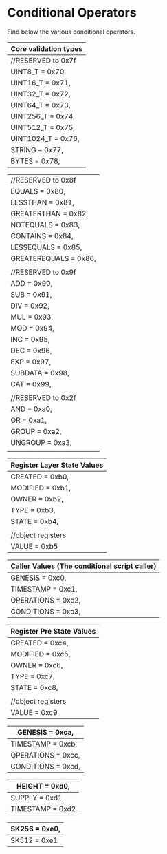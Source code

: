 # Conditional Operators

Find below the various conditional operators.

| Core validation types |
| --------------------- |
| //RESERVED to 0x7f    |
| UINT8\_T = 0x70,      |
| UINT16\_T = 0x71,     |
| UINT32\_T = 0x72,     |
| UINT64\_T = 0x73,     |
| UINT256\_T = 0x74,    |
| UINT512\_T = 0x75,    |
| UINT1024\_T = 0x76,   |
| STRING = 0x77,        |
| BYTES = 0x78,         |

|                       |
| --------------------- |
| //RESERVED to 0x8f    |
| EQUALS = 0x80,        |
| LESSTHAN = 0x81,      |
| GREATERTHAN = 0x82,   |
| NOTEQUALS = 0x83,     |
| CONTAINS = 0x84,      |
| LESSEQUALS = 0x85,    |
| GREATEREQUALS = 0x86, |
|                       |
| //RESERVED to 0x9f    |
| ADD = 0x90,           |
| SUB = 0x91,           |
| DIV = 0x92,           |
| MUL = 0x93,           |
| MOD = 0x94,           |
| INC = 0x95,           |
| DEC = 0x96,           |
| EXP = 0x97,           |
| SUBDATA = 0x98,       |
| CAT = 0x99,           |
|                       |
| //RESERVED to 0x2f    |
| AND = 0xa0,           |
| OR = 0xa1,            |
| GROUP = 0xa2,         |
| UNGROUP = 0xa3,       |
|                       |



| Register Layer State Values |
| --------------------------- |
| CREATED = 0xb0,             |
| MODIFIED = 0xb1,            |
| OWNER = 0xb2,               |
| TYPE = 0xb3,                |
| STATE = 0xb4,               |
|                             |
| //object registers          |
| VALUE = 0xb5                |



| Caller Values (The conditional script caller) |
| --------------------------------------------- |
| GENESIS = 0xc0,                               |
| TIMESTAMP = 0xc1,                             |
| OPERATIONS = 0xc2,                            |
| CONDITIONS = 0xc3,                            |



| Register Pre State Values |
| ------------------------- |
| CREATED = 0xc4,           |
| MODIFIED = 0xc5,          |
| OWNER = 0xc6,             |
| TYPE = 0xc7,              |
| STATE = 0xc8,             |
|                           |
| //object registers        |
| VALUE = 0xc9              |



| GENESIS = 0xca,    |
| ------------------ |
| TIMESTAMP = 0xcb,  |
| OPERATIONS = 0xcc, |
| CONDITIONS = 0xcd, |



| HEIGHT = 0xd0,   |
| ---------------- |
| SUPPLY = 0xd1,   |
| TIMESTAMP = 0xd2 |



| SK256 = 0xe0, |
| ------------- |
| SK512 = 0xe1  |
